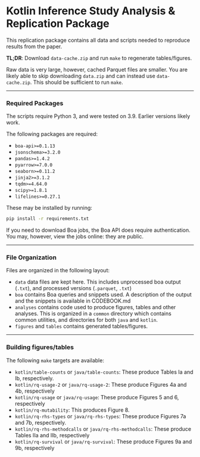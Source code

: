 # Kotlin Inference Study Analysis & Replication Package

This replication package contains all data and scripts needed to
reproduce results from the paper.

**TL;DR**: Download `data-cache.zip` and run `make` to regenerate
tables/figures.

Raw data is very large, however, cached Parquet files are smaller.
You are likely able to skip downloading `data.zip` and can instead use
`data-cache.zip`.  This should be sufficient to run `make`.

----------------------------------------------------------------------

### Required Packages

The scripts require Python 3, and were tested on 3.9.  Earlier
versions likely work.

The following packages are required:

 - `boa-api>=0.1.13`
 - `jsonschema>=3.2.0`
 - `pandas>=1.4.2`
 - `pyarrow>=7.0.0`
 - `seaborn>=0.11.2`
 - `jinja2>=3.1.2`
 - `tqdm>=4.64.0`
 - `scipy>=1.8.1`
 - `lifelines>=0.27.1`

These may be installed by running:

```sh
pip install -r requirements.txt
```

If you need to download Boa jobs, the Boa API does require
authentication.  You may, however, view the jobs online: they are
public.

----------------------------------------------------------------------

### File Organization

Files are organized in the following layout:

 - `data` data files are kept here.  This includes unprocessed boa
   output (`.txt`), and processed versions (`.parquet`, `.txt`)
 - `boa` contains Boa queries and snippets used.  A description of the
   output and the snippets is available in CODEBOOK.md
 - `analyses` contains code used to produce figures, tables and other
   analyses.  This is organized in a `common` directory which contains
   common utilities, and directories for both `java` and `kotlin`.
 - `figures` and `tables` contains generated tables/figures.
 

----------------------------------------------------------------------

### Building figures/tables

The following `make` targets are available:

 - `kotlin/table-counts` or `java/table-counts`: These produce Tables
   Ia and Ib, respectively.
 - `kotlin/rq-usage-2` or `java/rq-usage-2`: These produce Figures 4a
   and 4b, respectively
 - `kotlin/rq-usage` or `java/rq-usage`: These produce Figures 5 and
   6, respectively
 - `kotlin/rq-mutability`: This produces Figure 8.
 - `kotlin/rq-rhs-types` or `java/rq-rhs-types`: These produce Figures
   7a and 7b, respectively.
 - `kotlin/rq-rhs-methodcalls` or `java/rq-rhs-methodcalls`: These
   produce Tables IIa and IIb, respectively
 - `kotlin/rq-survival` or `java/rq-survival`: These produce Figures
   9a and 9b, respectively
